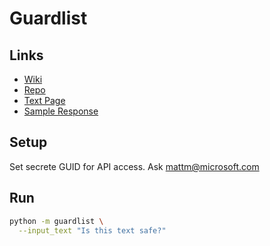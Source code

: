 # Guardlist

## Links

- [Wiki](https://microsoft.sharepoint-df.com/teams/UniversalGuardListWiki)
- [Repo](https://office.visualstudio.com/OC/_git/Guardlist?path=/README.md&_a=preview)
- [Text Page](https://hedwigtestserver.blob.core.windows.net/master/guardlistTestPage.html)
- [Sample Response](https://office.visualstudio.com/OC/_git/Guardlist?path=/README.md&_a=preview&anchor=metadata-usage)

## Setup

Set secrete GUID for API access. Ask mattm@microsoft.com

## Run

```bash
python -m guardlist \
  --input_text "Is this text safe?"
```
